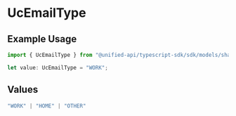 # UcEmailType

## Example Usage

```typescript
import { UcEmailType } from "@unified-api/typescript-sdk/sdk/models/shared";

let value: UcEmailType = "WORK";
```

## Values

```typescript
"WORK" | "HOME" | "OTHER"
```